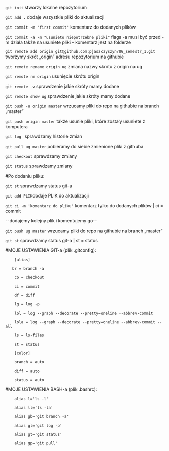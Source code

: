 `git init` stworzy lokalne repozytorium 

`git add .` dodaje wszystkie pliki do aktualizacji

`git commit -m 'first commit'` komentarz do dodanych plików

`git commit -a -m "usunieto niepotrzebne pliki"` flaga -a musi być przed -m działa także na usuniete pliki – komentarz jest na folderze



`git remote add origin git@github.com:pjaszczyszyn/UG_semestr_1.git` tworzymy skrót „origin” adresu  repozytorium na githubie 



`git remote rename origin ug` zmiana nazwy skrótu z origin na ug

`git remote rm origin` usunięcie skrótu origin

`git remote -v` sprawdzenie jakie skróty mamy dodane

`git remote show ug` sprawdzenie jakie skróty mamy dodane



`git push -u origin master` wrzucamy pliki do repo na githubie na branch „master”

`git push origin master` także usunie pliki, które zostały usuniete z komputera



`git log ` sprawdzamy historie zmian

`git pull ug master` pobieramy do siebie zmienione pliki z githuba

`git checkout` sprawdzamy zmiany

`git status` sprawdzamy zmiany





#Po dodaniu pliku:



`git st` sprawdzamy status git-a

`git add PLIK`dodaje PLIK do aktualizacji

`git ci -m 'komentarz do pliku'` komentarz tylko do dodanych plików | ci = commit

--dodajemy kolejny plik i komentujemy go--

`git push ug master` wrzucamy pliki do repo na githubie na branch „master”

`git st` sprawdzamy status git-a | st = status







#MOJE USTAWIENIA GIT-a (plik .gitconfig):



        [alias]

       br = branch -a

        co = checkout

        ci = commit

        df = diff

        lg = log -p

        lol = log --graph --decorate --pretty=oneline --abbrev-commit

        lola = log --graph --decorate --pretty=oneline --abbrev-commit --all

        ls = ls-files

        st = status

        [color]

        branch = auto

        diff = auto

        status = auto





#MOJE USTAWIENIA BASH-a (plik .bashrc):

        alias l='ls -l'

        alias ll='ls -la'

        alias gb='git branch -a'

        alias gl='git log -p'

        alias gt='git status'

        alias gp='git pull'